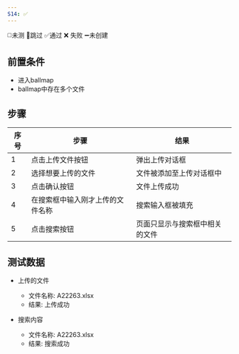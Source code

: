 ```yaml
---
S14: ✅
---
```

◻️未测    🚫跳过     ✅通过    ❌ 失败    ➖未创建

## 前置条件

- 进入ballmap
- ballmap中存在多个文件

## 步骤

| 序号  | 步骤               | 结果              |
| --- | ---------------- | --------------- |
| 1   | 点击上传文件按钮         | 弹出上传对话框         |
| 2   | 选择想要上传的文件        | 文件被添加至上传对话框中    |
| 3   | 点击确认按钮           | 文件上传成功          |
| 4   | 在搜索框中输入刚才上传的文件名称 | 搜索输入框被填充        |
| 5   | 点击搜索按钮           | 页面只显示与搜索框中相关的文件 |

## 测试数据

- 上传的文件
	- 文件名称: A22263.xlsx
	- 结果: 上传成功

- 搜索内容
	- 文件名称: A22263.xlsx
	- 结果: 搜索成功

